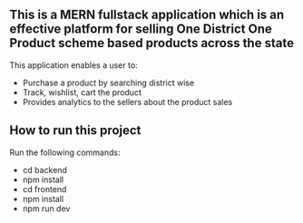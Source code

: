 ## This is a MERN fullstack application which is an effective platform for selling One District One Product scheme based products across the state

This application enables a user to:

- Purchase a product by searching district wise
- Track, wishlist, cart the product
- Provides analytics to the sellers about the product sales

## How to run this project

Run the following commands:

- cd backend
- npm install
- cd frontend
- npm install
- npm run dev
